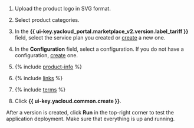 1. Upload the product logo in SVG format.

1. Select product categories.

1. In the **{{ ui-key.yacloud_portal.marketplace_v2.version.label_tariff }}** field, select the service plan you created or [create](../../marketplace/operations/create-tariff.md) a new one.

1. In the **Configuration** field, select a configuration. If you do not have a configuration, [create](../../marketplace/operations/create-configuration.md) one.

1. {% include [product-info](product-info.md) %}

1. {% include [links](links.md) %}

1. {% include [terms](terms.md) %}

1. Click **{{ ui-key.yacloud.common.create }}**.

After a version is created, click **Run** in the top-right corner to test the application deployment. Make sure that everything is up and running.